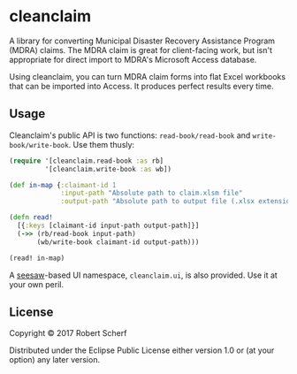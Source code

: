 # cleanclaim

A library for converting Municipal Disaster Recovery Assistance Program (MDRA) claims. The MDRA claim is great for client-facing work, but isn't appropriate for direct import to MDRA's Microsoft Access database.

Using cleanclaim, you can turn MDRA claim forms into flat Excel workbooks that can be imported into Access. It produces perfect results every time.

## Usage

Cleanclaim's public API is two functions: `read-book/read-book` and `write-book/write-book`. Use them thusly:

```clojure
(require '[cleanclaim.read-book :as rb]
         '[cleanclaim.write-book :as wb])

(def in-map {:claimant-id 1
             :input-path "Absolute path to claim.xlsm file"
             :output-path "Absolute path to output file (.xlsx extension will be added)"})

(defn read!
  [{:keys [claimant-id input-path output-path]}]
  (->> (rb/read-book input-path)
       (wb/write-book claimant-id output-path)))

(read! in-map)
```

A [seesaw](https://github.com/daveray/seesaw)-based UI namespace, `cleanclaim.ui`, is also provided. Use it at your own peril.

## License

Copyright © 2017 Robert Scherf

Distributed under the Eclipse Public License either version 1.0 or (at
your option) any later version.
